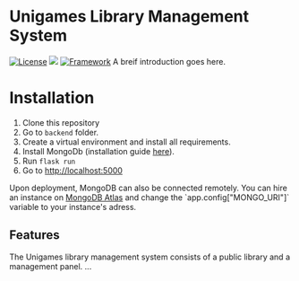 # Unigames Library Management System
[![License](https://img.shields.io/github/license/nonebot/nonebot.svg)](LICENSE)
[![](https://img.shields.io/badge/python-3.5%2B-blue.svg)]()
[![Framework](https://img.shields.io/badge/framework-Flask-orange.svg)]()
A breif introduction goes here.


# Installation

 1. Clone this repository
 2. Go to `backend` folder.
 3. Create a virtual environment and install all requirements.
 4. Install MongoDb (installation guide [here](https://docs.mongodb.com/manual/installation/#mongodb-community-edition-installation-tutorials)).
 5. Run `flask run`
 6. Go to [http://localhost:5000](http://localhost:5000/)

Upon deployment, MongoDB can also be connected remotely. You can hire an instance on [MongoDB Atlas]([https://www.mongodb.com/cloud/atlas](https://www.mongodb.com/cloud/atlas)) and change the `app.config["MONGO_URI"]` variable to your instance's adress. 
 

## Features

The Unigames library management system consists of a public library and a management panel.
...
